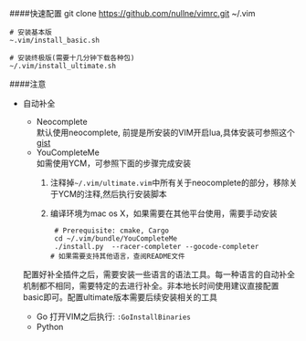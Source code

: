 ####快速配置
	git clone https://github.com/nullne/vimrc.git ~/.vim
	
	# 安装基本版
	~.vim/install_basic.sh
	
	# 安装终极版(需要十几分钟下载各种包)
	~/.vim/install_ultimate.sh

####注意
- 自动补全
    - Neocomplete  
        默认使用neocomplete, 前提是所安装的VIM开启lua,具体安装可参照这个[gist](https://gist.github.com/nullne/f6de4fcb01f1602429db02f8332a6ea2)
    - YouCompleteMe  
        如需使用YCM，可参照下面的步骤完成安装
        1. 注释掉`~/.vim/ultimate.vim`中所有关于neocomplete的部分，移除关于YCM的注释,然后执行安装脚本
        2. 编译环境为mac os X，如果需要在其他平台使用，需要手动安装
		    
		        # Prerequisite: cmake, Cargo
		        cd ~/.vim/bundle/YouCompleteMe
		        ./install.py  --racer-completer --gocode-completer         # 如果需要支持其他语言，查阅README文件

	配置好补全插件之后，需要安装一些语言的语法工具。每一种语言的自动补全机制都不相同，需要特定的去进行补全。非本地长时间使用建议直接配置basic即可。配置ultimate版本需要后续安装相关的工具
	
	- Go
        打开VIM之后执行: `:GoInstallBinaries`
	- Python
